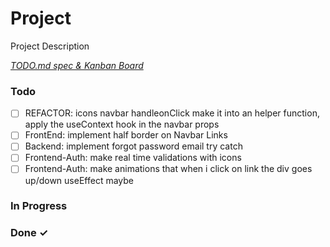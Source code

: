 # Project

Project Description

<em>[TODO.md spec & Kanban Board](https://bit.ly/3fCwKfM)</em>

### Todo

- [ ] REFACTOR: icons navbar handleonClick make it into an helper function, apply the useContext hook in the navbar props  
- [ ] FrontEnd: implement half border on Navbar Links  
- [ ] Backend: implement forgot password email try catch  
- [ ] Frontend-Auth: make real time validations with icons  
- [ ] Frontend-Auth: make animations that when i click on link the div goes up/down useEffect maybe  

### In Progress


### Done ✓


